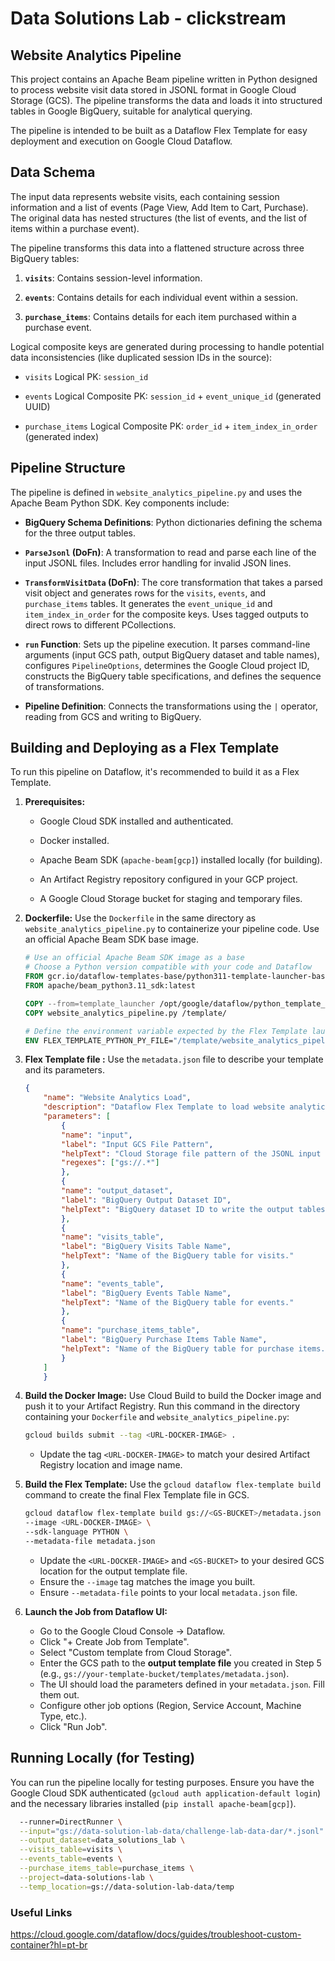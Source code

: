 # Data Solutions Lab - clickstream

## Website Analytics Pipeline 

This project contains an Apache Beam pipeline written in Python designed to process website visit data stored in JSONL format in Google Cloud Storage (GCS). The pipeline transforms the data and loads it into structured tables in Google BigQuery, suitable for analytical querying.

The pipeline is intended to be built as a Dataflow Flex Template for easy deployment and execution on Google Cloud Dataflow.

## Data Schema

The input data represents website visits, each containing session information and a list of events (Page View, Add Item to Cart, Purchase). The original data has nested structures (the list of events, and the list of items within a purchase event).

The pipeline transforms this data into a flattened structure across three BigQuery tables:

1.  **`visits`**: Contains session-level information.

2.  **`events`**: Contains details for each individual event within a session.

3.  **`purchase_items`**: Contains details for each item purchased within a purchase event.

Logical composite keys are generated during processing to handle potential data inconsistencies (like duplicated session IDs in the source):

* `visits` Logical PK: `session_id`

* `events` Logical Composite PK: `session_id` + `event_unique_id` (generated UUID)

* `purchase_items` Logical Composite PK: `order_id` + `item_index_in_order` (generated index)

## Pipeline Structure

The pipeline is defined in `website_analytics_pipeline.py` and uses the Apache Beam Python SDK. Key components include:

* **BigQuery Schema Definitions**: Python dictionaries defining the schema for the three output tables.

* **`ParseJsonl` (DoFn)**: A transformation to read and parse each line of the input JSONL files. Includes error handling for invalid JSON lines.

* **`TransformVisitData` (DoFn)**: The core transformation that takes a parsed visit object and generates rows for the `visits`, `events`, and `purchase_items` tables. It generates the `event_unique_id` and `item_index_in_order` for the composite keys. Uses tagged outputs to direct rows to different PCollections.

* **`run` Function**: Sets up the pipeline execution. It parses command-line arguments (input GCS path, output BigQuery dataset and table names), configures `PipelineOptions`, determines the Google Cloud project ID, constructs the BigQuery table specifications, and defines the sequence of transformations.

* **Pipeline Definition**: Connects the transformations using the `|` operator, reading from GCS and writing to BigQuery.

## Building and Deploying as a Flex Template

To run this pipeline on Dataflow, it's recommended to build it as a Flex Template.

1.  **Prerequisites:**

    * Google Cloud SDK installed and authenticated.

    * Docker installed.

    * Apache Beam SDK (`apache-beam[gcp]`) installed locally (for building).

    * An Artifact Registry repository configured in your GCP project.

    * A Google Cloud Storage bucket for staging and temporary files.

2.  **Dockerfile:**
    Use the `Dockerfile` in the same directory as `website_analytics_pipeline.py` to containerize your pipeline code. Use an official Apache Beam SDK base image.

    ```dockerfile
    # Use an official Apache Beam SDK image as a base
    # Choose a Python version compatible with your code and Dataflow
    FROM gcr.io/dataflow-templates-base/python311-template-launcher-base:latest as template_launcher
    FROM apache/beam_python3.11_sdk:latest

    COPY --from=template_launcher /opt/google/dataflow/python_template_launcher /opt/google/dataflow/python_template_launcher
    COPY website_analytics_pipeline.py /template/

    # Define the environment variable expected by the Flex Template launcher
    ENV FLEX_TEMPLATE_PYTHON_PY_FILE="/template/website_analytics_pipeline.py"
    ```

3.  **Flex Template file :**
    Use the `metadata.json` file to describe your template and its parameters.

    ```json
    {
        "name": "Website Analytics Load",
        "description": "Dataflow Flex Template to load website analytics data from GCS to BigQuery.",
        "parameters": [
            {
            "name": "input",
            "label": "Input GCS File Pattern",
            "helpText": "Cloud Storage file pattern of the JSONL input files (e.g., gs://your-bucket/*.jsonl).",
            "regexes": ["gs://.*"]
            },
            {
            "name": "output_dataset",
            "label": "BigQuery Output Dataset ID",
            "helpText": "BigQuery dataset ID to write the output tables to."
            },
            {
            "name": "visits_table",
            "label": "BigQuery Visits Table Name",
            "helpText": "Name of the BigQuery table for visits."
            },
            {
            "name": "events_table",
            "label": "BigQuery Events Table Name",
            "helpText": "Name of the BigQuery table for events."
            },
            {
            "name": "purchase_items_table",
            "label": "BigQuery Purchase Items Table Name",
            "helpText": "Name of the BigQuery table for purchase items."
            }
        ]
        }
    ```

4.  **Build the Docker Image:**
    Use Cloud Build to build the Docker image and push it to your Artifact Registry. Run this command in the directory containing your `Dockerfile` and `website_analytics_pipeline.py`:

    ```bash
    gcloud builds submit --tag <URL-DOCKER-IMAGE> .
    ```
    * Update the tag `<URL-DOCKER-IMAGE>` to match your desired Artifact Registry location and image name.

5.  **Build the Flex Template:**
    Use the `gcloud dataflow flex-template build` command to create the final Flex Template file in GCS.

    ```bash
    gcloud dataflow flex-template build gs://<GS-BUCKET>/metadata.json \
    --image <URL-DOCKER-IMAGE> \
    --sdk-language PYTHON \
    --metadata-file metadata.json
    ```
    * Update the `<URL-DOCKER-IMAGE>` and `<GS-BUCKET>` to your desired GCS location for the output template file.
    * Ensure the `--image` tag matches the image you built.
    * Ensure `--metadata-file` points to your local `metadata.json` file.    

6.  **Launch the Job from Dataflow UI:**
    * Go to the Google Cloud Console -> Dataflow.
    * Click "+ Create Job from Template".
    * Select "Custom template from Cloud Storage".
    * Enter the GCS path to the **output template file** you created in Step 5 (e.g., `gs://your-template-bucket/templates/metadata.json`).
    * The UI should load the parameters defined in your `metadata.json`. Fill them out.
    * Configure other job options (Region, Service Account, Machine Type, etc.).
    * Click "Run Job".

## Running Locally (for Testing)

You can run the pipeline locally for testing purposes. Ensure you have the Google Cloud SDK authenticated (`gcloud auth application-default login`) and the necessary libraries installed (`pip install apache-beam[gcp]`).

```bash python31 website_analytics_pipeline.py \
  --runner=DirectRunner \
  --input="gs://data-solution-lab-data/challenge-lab-data-dar/*.jsonl" \
  --output_dataset=data_solutions_lab \
  --visits_table=visits \
  --events_table=events \
  --purchase_items_table=purchase_items \
  --project=data-solutions-lab \
  --temp_location=gs://data-solution-lab-data/temp
```

### Useful Links
https://cloud.google.com/dataflow/docs/guides/troubleshoot-custom-container?hl=pt-br
